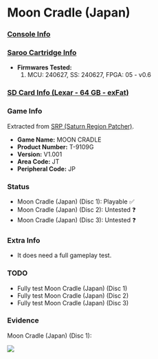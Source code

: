 # Moon Cradle (Japan)

### [Console Info](../../../../../Info/Consoles/VA13/README.md)

### [Saroo Cartridge Info](../../../../../Info/Cartridges/RetroGameParadiseStore/1.32F/README.md)

- <b>Firmwares Tested:</b>
  1. MCU: 240627, SS: 240627, FPGA: 05 - v0.6

### [SD Card Info (Lexar - 64 GB - exFat)](../../../../../Info/SdCards/Lexar/64GB/exfat/README.md)

### Game Info

Extracted from [SRP (Saturn Region Patcher)](https://segaxtreme.net/resources/saturn-region-patcher.81/download).

- <b>Game Name:</b> MOON CRADLE
- <b>Product Number:</b> T-9109G
- <b>Version:</b> V1.001
- <b>Area Code:</b> JT
- <b>Peripheral Code:</b> JP

### Status

- Moon Cradle (Japan) (Disc 1): Playable :white_check_mark:
- Moon Cradle (Japan) (Disc 2): Untested :question:
- Moon Cradle (Japan) (Disc 3): Untested :question:

### Extra Info

- It does need a full gameplay test.

### TODO

- Fully test Moon Cradle (Japan) (Disc 1)
- Fully test Moon Cradle (Japan) (Disc 2)
- Fully test Moon Cradle (Japan) (Disc 3)

### Evidence

Moon Cradle (Japan) (Disc 1):

[![](https://img.youtube.com/vi/pOrd8CEJtYU/0.jpg)](https://www.youtube.com/watch?v=pOrd8CEJtYU)
